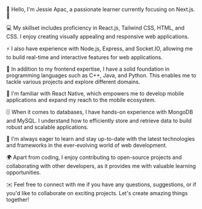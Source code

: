 👋 Hello, I'm Jessie Apac, a passionate learner currently focusing on Next.js. 🌱

💻 My skillset includes proficiency in React.js, Tailwind CSS, HTML, and CSS. I enjoy creating visually appealing and responsive web applications.

⚡ I also have experience with Node.js, Express, and Socket.IO, allowing me to build real-time and interactive features for web applications.

🌟 In addition to my frontend expertise, I have a solid foundation in programming languages such as C++, Java, and Python. This enables me to tackle various projects and explore different domains.

📱 I'm familiar with React Native, which empowers me to develop mobile applications and expand my reach to the mobile ecosystem.

🗄️ When it comes to databases, I have hands-on experience with MongoDB and MySQL. I understand how to efficiently store and retrieve data to build robust and scalable applications.

🚀 I'm always eager to learn and stay up-to-date with the latest technologies and frameworks in the ever-evolving world of web development.

🌍 Apart from coding, I enjoy contributing to open-source projects and collaborating with other developers, as it provides me with valuable learning opportunities.

✉️ Feel free to connect with me if you have any questions, suggestions, or if you'd like to collaborate on exciting projects. Let's create amazing things together!

